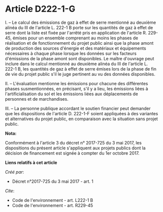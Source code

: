 # Article D222-1-G

I. – Le calcul des émissions de gaz à effet de serre mentionné au deuxième alinéa du III de l'article L. 222-1 B porte sur
les quantités de gaz à effet de serre dont la liste est fixée par l'arrêté pris en application de l'article R. 229-45, émises
pour un ensemble comprenant au moins les phases de réalisation et de fonctionnement du projet public ainsi que la phase amont
de production des sources d'énergie et des matériaux et équipements nécessaires à chaque phase lorsque les données sur les
facteurs d'émissions de la phase amont sont disponibles. Le maître d'ouvrage peut inclure dans le calcul mentionné au
deuxième alinéa du III de l'article L. 222-1 B, les quantités de gaz à effet de serre émises lors de la phase de fin de vie
du projet public s'il le juge pertinent au vu des données disponibles. 

II. – L'évaluation mentionne les émissions pour chacune des différentes phases susmentionnées, en précisant, s'il y a lieu,
les émissions liées à l'artificialisation du sol et les émissions liées aux déplacements de personnes et de marchandises. 

III. – La personne publique accordant le soutien financier peut demander que les dispositions de l'article D. 222-1-F soient
appliquées à des variantes et alternatives du projet public, en comparaison avec la situation sans projet public.

**Nota:**

Conformément à l'article 3 du décret n° 2017-725 du 3 mai 2017, les dispositions du présent article s'appliquent aux projets
publics dont la décision de financement est signée à compter du 1er octobre 2017.

**Liens relatifs à cet article**

_Créé par_:

  - Décret n°2017-725 du 3 mai 2017 - art. 1

_Cite_:

  - Code de l'environnement - art. L222-1 B
  - Code de l'environnement - art. R229-45
